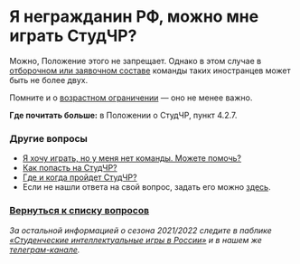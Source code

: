 # Я негражданин РФ, можно мне играть СтудЧР?

Можно, Положение этого не запрещает. Однако в этом случае в [отборочном или заявочном составе](https://vk.com/@chgk_student-otborochnyi-i-zayavochyi-sostavy) команды таких иностранцев может быть не более двух.

Помните и о [возрастном ограничении](https://vk.com/@chgk_student-vozrast-studchr) — оно не менее важно.

**Где почитать больше:** в Положении о СтудЧР, пункт 4.2.7.

### Другие вопросы

- [Я хочу играть, но у меня нет команды. Можете помочь?](https://vk.com/@chgk_student-kak-naiti-komandu)
- [Как попасть на СтудЧР?](https://vk.com/@chgk_student-kak-popast-na-studchr)
- [Где и когда пройдет СтудЧР?](https://vk.com/@chgk_student-gde-i-kogda)
- Если не нашли ответа на свой вопрос, задать его можно [здесь](https://vk.com/topic-99683830_42237587).

### [Вернуться к списку вопросов](https://vk.com/@chgk_student-studchr-faq)

*За остальной информацией о сезона 2021/2022 следите в паблике [«Студенческие интеллектуальные игры в России»](https://vk.com/chgk_student) и в нашем же [телеграм-канале](https://t.me/chgk_student_ru).*
